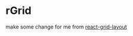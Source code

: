 # rGrid
make some change for me from <a href="https://github.com/STRML/react-grid-layout">react-grid-layout</a>
